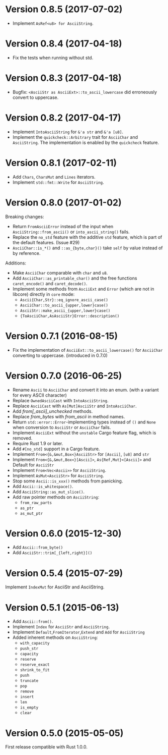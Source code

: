 Version 0.8.5 (2017-07-02)
==========================
* Implement `AsRef<u8> for AsciiString`.

Version 0.8.4 (2017-04-18)
==========================
* Fix the tests when running without std.

Version 0.8.3 (2017-04-18)
==========================
* Bugfix: `<AsciiStr as AsciiExt>::to_ascii_lowercase` did erroneously convert to uppercase.

Version 0.8.2 (2017-04-17)
==========================
* Implement `IntoAsciiString` for `&'a str` and `&'a [u8]`.
* Implement the `quickcheck::Arbitrary` trait for `AsciiChar` and `AsciiString`.
  The implementation is enabled by the `quickcheck` feature.

Version 0.8.1 (2017-02-11)
==========================
* Add `Chars`, `CharsMut` and `Lines` iterators.
* Implement `std::fmt::Write` for `AsciiString`.

Version 0.8.0 (2017-01-02)
==========================

Breaking changes:

* Return `FromAsciiError` instead of the input when `AsciiString::from_ascii()` or `into_ascii_string()` fails.
* Replace the `no_std` feature with the additive `std` feature, which is part of the default features. (Issue #29)
* `AsciiChar::is_*()` and `::as_{byte,char}()` take `self` by value instead of by reference.

Additions:

* Make `AsciiChar` comparable with `char` and `u8`.
* Add `AsciiChar::as_printable_char()` and the free functions `caret_encode()` and `caret_decode()`.
* Implement some methods from `AsciiExt` and `Error` (which are not in libcore) directly in `core` mode:
  * `Ascii{Char,Str}::eq_ignore_ascii_case()`
  * `AsciiChar::to_ascii_{upper,lower}case()`
  * `AsciiStr::make_ascii_{upper,lower}case()`
  * `{ToAsciiChar,AsAsciiStr}Error::description()`

Version 0.7.1 (2016-08-15)
==========================
* Fix the implementation of `AsciiExt::to_ascii_lowercase()` for `AsciiChar` converting to uppercase. (introduced in 0.7.0)

Version 0.7.0 (2016-06-25)
==========================
* Rename `Ascii` to `AsciiChar` and convert it into an enum.
  (with a variant for every ASCII character)
* Replace `OwnedAsciiCast` with `IntoAsciiString`.
* Replace `AsciiCast` with `As[Mut]AsciiStr` and `IntoAsciiChar`.
* Add *from[_ascii]_unchecked* methods.
* Replace *from_bytes* with *from_ascii* in method names.
* Return `std::error::Error`-implementing types instead of `()` and `None` when
  conversion to `AsciiStr` or `AsciiChar` fails.
* Implement `AsciiExt` without the `unstable` Cargo feature flag, which is removed.
* Require Rust 1.9 or later.
* Add `#[no_std]` support in a Cargo feature.
* Implement `From<{&,&mut,Box<}AsciiStr>` for `[Ascii]`, `[u8]` and `str`
* Implement `From<{&,&mut,Box<}[Ascii]>`, `As{Ref,Mut}<[Ascii]>` and Default for `AsciiStr`
* Implement `From<Vec<Ascii>>` for `AsciiString`.
* Implement `AsMut<AsciiStr>` for `AsciiString`.
* Stop some `Ascii::is_xxx()` methods from panicking.
* Add `Ascii::is_whitespace()`.
* Add `AsciiString::as_mut_slice()`.
* Add raw pointer methods on `AsciiString`:
  * `from_raw_parts`
  * `as_ptr`
  * `as_mut_ptr`

Version 0.6.0 (2015-12-30)
==========================
* Add `Ascii::from_byte()`
* Add `AsciiStr::trim[_{left,right}]()`

Version 0.5.4 (2015-07-29)
==========================
Implement `IndexMut` for AsciiStr and AsciiString.

Version 0.5.1 (2015-06-13)
==========================
* Add `Ascii::from()`.
* Implement `Index` for `AsciiStr` and `AsciiString`.
* Implement `Default`,`FromIterator`,`Extend` and `Add` for `AsciiString`
* Added inherent methods on `AsciiString`:
  * `with_capacity`
  * `push_str`
  * `capacity`
  * `reserve`
  * `reserve_exact`
  * `shrink_to_fit`
  * `push`
  * `truncate`
  * `pop`
  * `remove`
  * `insert`
  * `len`
  * `is_empty`
  * `clear`

Version 0.5.0 (2015-05-05)
==========================
First release compatible with Rust 1.0.0.
